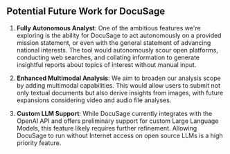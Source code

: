 ## Potential Future Work for DocuSage

1. **Fully Autonomous Analyst**: One of the ambitious features we're exploring is the ability for DocuSage to act autonomously on a provided mission statement, or even with the general statement of advancing national interests. The tool would autonomously scour open platforms, conducting web searches, and collating information to generate insightful reports about topics of interest without manual input.

2. **Enhanced Multimodal Analysis**: We aim to broaden our analysis scope by adding multimodal capabilities. This would allow users to submit not only textual documents but also derive insights from images, with future expansions considering video and audio file analyses.

3. **Custom LLM Support**: While DocuSage currently integrates with the OpenAI API and offers preliminary support for custom Large Language Models, this feature likely requires further refinement. Allowing DocuSage to run without Internet access on open source LLMs is a high priority feature.
